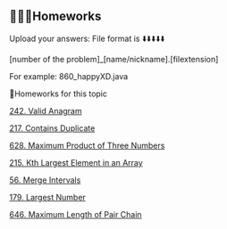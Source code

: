 

## 👩🏻‍💻Homeworks

Upload your answers:
File format is ⬇️⬇️⬇️⬇️⬇️

[number of the problem]_[name/nickname].[filextension]

For example:
860_happyXD.java 

🤩Homeworks for this topic

[242. Valid Anagram](https://leetcode.com/problems/valid-anagram/)

[217. Contains Duplicate](https://leetcode.com/problems/contains-duplicate/)

[628. Maximum Product of Three Numbers](https://leetcode.com/problems/maximum-product-of-three-numbers/)

[215. Kth Largest Element in an Array](https://leetcode.com/problems/kth-largest-element-in-an-array/)

[56. Merge Intervals](https://leetcode.com/problems/merge-intervals/)

[179. Largest Number](https://leetcode.com/problems/largest-number/)

[646. Maximum Length of Pair Chain](https://leetcode.com/problems/maximum-length-of-pair-chain/)
